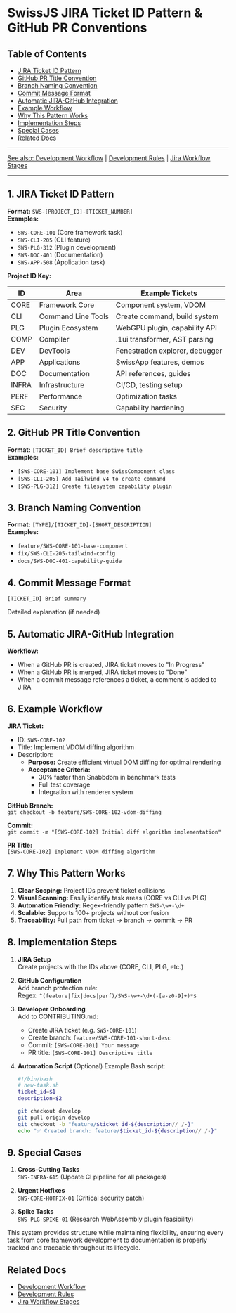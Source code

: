 <!--
Copyright (c) 2024 Themba Mzumara
This file is part of SwissJS Framework. All rights reserved.
Licensed under the MIT License. See LICENSE in the project root for license information.
-->

# SwissJS JIRA Ticket ID Pattern & GitHub PR Conventions

## Table of Contents
- [JIRA Ticket ID Pattern](#1-jira-ticket-id-pattern)
- [GitHub PR Title Convention](#2-github-pr-title-convention)
- [Branch Naming Convention](#3-branch-naming-convention)
- [Commit Message Format](#4-commit-message-format)
- [Automatic JIRA-GitHub Integration](#5-automatic-jira-github-integration)
- [Example Workflow](#6-example-workflow)
- [Why This Pattern Works](#7-why-this-pattern-works)
- [Implementation Steps](#8-implementation-steps)
- [Special Cases](#9-special-cases)
- [Related Docs](#related-docs)

---

[See also: Development Workflow](./development_workflow.md) | [Development Rules](./development_rules.md) | [Jira Workflow Stages](./jira_workflow_stages.md)

---

## 1. JIRA Ticket ID Pattern
**Format:** `SWS-[PROJECT_ID]-[TICKET_NUMBER]`  
**Examples:**  
- `SWS-CORE-101` (Core framework task)
- `SWS-CLI-205` (CLI feature)
- `SWS-PLG-312` (Plugin development)
- `SWS-DOC-401` (Documentation)
- `SWS-APP-508` (Application task)

**Project ID Key:**

| ID     | Area                | Example Tickets                 |
|--------|---------------------|---------------------------------|
| CORE   | Framework Core      | Component system, VDOM          |
| CLI    | Command Line Tools  | Create command, build system    |
| PLG    | Plugin Ecosystem    | WebGPU plugin, capability API   |
| COMP   | Compiler            | .1ui transformer, AST parsing   |
| DEV    | DevTools            | Fenestration explorer, debugger |
| APP    | Applications        | SwissApp features, demos        |
| DOC    | Documentation       | API references, guides          |
| INFRA  | Infrastructure      | CI/CD, testing setup            |
| PERF   | Performance         | Optimization tasks              |
| SEC    | Security            | Capability hardening            |

## 2. GitHub PR Title Convention
**Format:** `[TICKET_ID] Brief descriptive title`  
**Examples:**  
- `[SWS-CORE-101] Implement base SwissComponent class`
- `[SWS-CLI-205] Add Tailwind v4 to create command`
- `[SWS-PLG-312] Create filesystem capability plugin`

## 3. Branch Naming Convention
**Format:** `[TYPE]/[TICKET_ID]-[SHORT_DESCRIPTION]`  
**Examples:**  
- `feature/SWS-CORE-101-base-component`
- `fix/SWS-CLI-205-tailwind-config`
- `docs/SWS-DOC-401-capability-guide`

## 4. Commit Message Format

`[TICKET_ID] Brief summary`

Detailed explanation (if needed)

## 5. Automatic JIRA-GitHub Integration

**Workflow:**
- When a GitHub PR is created, JIRA ticket moves to "In Progress"
- When a GitHub PR is merged, JIRA ticket moves to "Done"
- When a commit message references a ticket, a comment is added to JIRA

## 6. Example Workflow

**JIRA Ticket:**  
- ID: `SWS-CORE-102`
- Title: Implement VDOM diffing algorithm
- Description: 
  - **Purpose:** Create efficient virtual DOM diffing for optimal rendering
  - **Acceptance Criteria:**
    - 30% faster than Snabbdom in benchmark tests
    - Full test coverage
    - Integration with renderer system

**GitHub Branch:**  
`git checkout -b feature/SWS-CORE-102-vdom-diffing`

**Commit:**  
`git commit -m "[SWS-CORE-102] Initial diff algorithm implementation"`

**PR Title:**  
`[SWS-CORE-102] Implement VDOM diffing algorithm`

## 7. Why This Pattern Works

1. **Clear Scoping:** Project IDs prevent ticket collisions  
2. **Visual Scanning:** Easily identify task areas (CORE vs CLI vs PLG)  
3. **Automation Friendly:** Regex-friendly pattern `SWS-\w+-\d+`  
4. **Scalable:** Supports 100+ projects without confusion  
5. **Traceability:** Full path from ticket → branch → commit → PR

## 8. Implementation Steps

1. **JIRA Setup**  
   Create projects with the IDs above (CORE, CLI, PLG, etc.)

2. **GitHub Configuration**  
   Add branch protection rule:  
   Regex: `^(feature|fix|docs|perf)/SWS-\w+-\d+(-[a-z0-9]+)*$`

3. **Developer Onboarding**  
   Add to CONTRIBUTING.md:
   - Create JIRA ticket (e.g. `SWS-CORE-101`)
   - Create branch: `feature/SWS-CORE-101-short-desc`
   - Commit: `[SWS-CORE-101] Your message`
   - PR title: `[SWS-CORE-101] Descriptive title`

4. **Automation Script** (Optional)
   Example Bash script:
   ```bash
   #!/bin/bash
   # new-task.sh
   ticket_id=$1
   description=$2
   
   git checkout develop
   git pull origin develop
   git checkout -b "feature/$ticket_id-${description// /-}"
   echo "✅ Created branch: feature/$ticket_id-${description// /-}"
   ```

## 9. Special Cases

1. **Cross-Cutting Tasks**  
   `SWS-INFRA-615` (Update CI pipeline for all packages)

2. **Urgent Hotfixes**  
   `SWS-CORE-HOTFIX-01` (Critical security patch)

3. **Spike Tasks**  
   `SWS-PLG-SPIKE-01` (Research WebAssembly plugin feasibility)

This system provides structure while maintaining flexibility, ensuring every task from core framework development to documentation is properly tracked and traceable throughout its lifecycle.

## Related Docs
- [Development Workflow](./development_workflow.md)
- [Development Rules](./development_rules.md)
- [Jira Workflow Stages](./jira_workflow_stages.md)